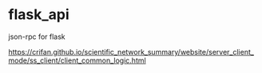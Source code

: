 # flask_api
json-rpc for flask

https://crifan.github.io/scientific_network_summary/website/server_client_mode/ss_client/client_common_logic.html
